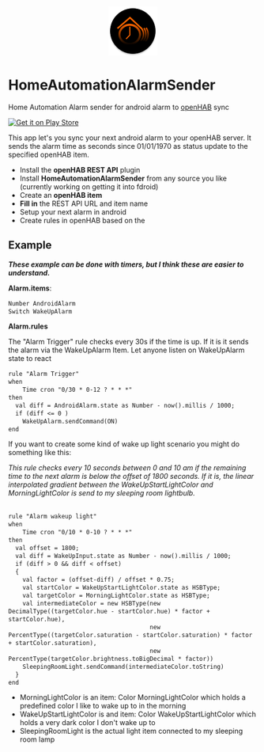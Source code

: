 <p align=center>
  <img alt="Logo" src="fastlane/metadata/android/en-US/images/icon.png" width="100"/>
</p>

# HomeAutomationAlarmSender
Home Automation Alarm sender for android alarm to [openHAB](https://openhab.org) sync

<a href="https://play.google.com/store/apps/details?id=net.kahlenberger.eberhard.haas"><img src="https://play.google.com/intl/en_us/badges/images/generic/en_badge_web_generic.png" alt="Get it on Play Store" height="80"></a>

This app let's you sync your next android alarm to your openHAB server. It sends the alarm time as seconds since 01/01/1970 as status update to the specified openHAB item.

- Install the **openHAB REST API** plugin
- Install **HomeAutomationAlarmSender** from any source you like (currently working on getting it into fdroid)
- Create an **openHAB item**
- **Fill in** the REST API URL and item name
- Setup your next alarm in android
- Create rules in openHAB based on the 


## Example
***These example can be done with timers, but I think these are easier to understand.***

**Alarm.items**:
```
Number AndroidAlarm
Switch WakeUpAlarm
``` 

**Alarm.rules**

The "Alarm Trigger" rule checks every 30s if the time is up. If it is it sends the alarm via the WakeUpAlarm Item. 
Let anyone listen on WakeUpAlarm state to react

```
rule "Alarm Trigger"
when
	Time cron "0/30 * 0-12 ? * * *"
then
  val diff = AndroidAlarm.state as Number - now().millis / 1000;
  if (diff <= 0 )
    WakeUpAlarm.sendCommand(ON)        
end
``` 
If you want to create some kind of wake up light scenario you might do something like this:

_This rule checks every 10 seconds between 0 and 10 am if the remaining time to the next alarm is below the offset of 1800 seconds. If it is, the linear interpolated gradient between the WakeUpStartLightColor and MorningLightColor is send to my sleeping room lightbulb._

```

rule "Alarm wakeup light"
when
	Time cron "0/10 * 0-10 ? * * *"
then
  val offset = 1800;
  val diff = WakeUpInput.state as Number - now().millis / 1000;
  if (diff > 0 && diff < offset)
  {
    val factor = (offset-diff) / offset * 0.75;
    val startColor = WakeUpStartLightColor.state as HSBType;
    val targetColor = MorningLightColor.state as HSBType;
    val intermediateColor = new HSBType(new DecimalType((targetColor.hue - startColor.hue) * factor + startColor.hue),                                                    
                                        new PercentType((targetColor.saturation - startColor.saturation) * factor + startColor.saturation),
                                        new PercentType(targetColor.brightness.toBigDecimal * factor))
    SleepingRoomLight.sendCommand(intermediateColor.toString)
  }
end

```
- MorningLightColor is an item: Color MorningLightColor which holds a predefined color I like to wake up to in the morning
- WakeUpStartLightColor is and item: Color WakeUpStartLightColor which holds a very dark color I don't wake up to
- SleepingRoomLight is the actual light item connected to my sleeping room lamp


